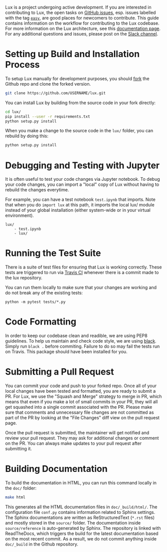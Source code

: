 Lux is a project undergoing active development. If you are interested in contributing to Lux, the open tasks on [GitHub issues](https://github.com/lux-org/lux/issues), esp. issues labelled with the tag [`easy`](https://github.com/lux-org/lux/labels/easy), are good places for newcomers to contribute. This guide contains information on the workflow for contributing to the Lux codebase. For more information on the Lux architecture, see this [documentation page](https://lux-api.readthedocs.io/en/latest/source/advanced/architecture.html). For any additional questions and issues, please post on the [Slack channel](http://lux-project.slack.com/).


# Setting up Build and Installation Process

To setup Lux manually for development purposes, you should [fork](https://docs.github.com/en/github/getting-started-with-github/fork-a-repo) the Github repo and clone the forked version.

```bash
git clone https://github.com/USERNAME/lux.git
```

You can install Lux by building from the source code in your fork directly:

```bash
cd lux/
pip install --user -r requirements.txt
python setup.py install
```

When you make a change to the source code in the `lux/` folder, you can rebuild by doing this: 

```bash
python setup.py install
```

# Debugging and Testing with Jupyter

It is often useful to test your code changes via Jupyter notebook. To debug your code changes, you can import a "local" copy of Lux without having to rebuild the changes everytime.

For example, you can have a test notebook `test.ipynb` that imports. Note that when you do `import lux` at this path, it imports the local lux/ module instead of your global installation (either system-wide or in your virtual environment).

```
lux/
    - test.ipynb
    - lux/
```

# Running the Test Suite

There is a suite of test files for ensuring that Lux is working correctly. These tests are triggered to run via [Travis CI](https://travis-ci.com/lux-org/lux) whenever there is a commit made to the lux repository.

You can run them locally to make sure that your changes are working and do not break any of the existing tests: 

```
python -m pytest tests/*.py
```

# Code Formatting
In order to keep our codebase clean and readible, we are using PEP8 guidelines. To help us maintain and check code style, we are using [black](https://github.com/psf/black). Simply run `black .` before commiting. Failure to do so may fail the tests run on Travis. This package should have been installed for you. 

# Submitting a Pull Request

 You can commit your code and push to your forked repo. Once all of your local changes have been tested and formatted, you are ready to submit a PR. For Lux, we use the "Squash and Merge" strategy to merge in PR, which means that even if you make a lot of small commits in your PR, they will all get squashed into a single commit associated with the PR. Please make sure that comments and unnecessary file changes are not committed as part of the PR by looking at the "File Changes" diff view on the pull request page.
    
Once the pull request is submitted, the maintainer will get notified and review your pull request. They may ask for additional changes or comment on the PR. You can always make updates to your pull request after submitting it.

# Building Documentation

To build the documentation in HTML, you can run this command locally in the `doc/` folder:

```bash
make html
```

This generates all the HTML documentation files in `doc/_build/html/`. The configuration file `conf.py` contains information related to Sphinx settings. The Sphinx documentations are written as ReStructuredText (`*.rst` files) and mostly stored in the `source/` folder. The documentation inside `source/reference` is auto-generated by Sphinx. The repository is linked with ReadTheDocs, which triggers the build for the latest documentation based on the most recent commit. As a result, we do not commit anything inside `doc/_build` in the Github repository.


